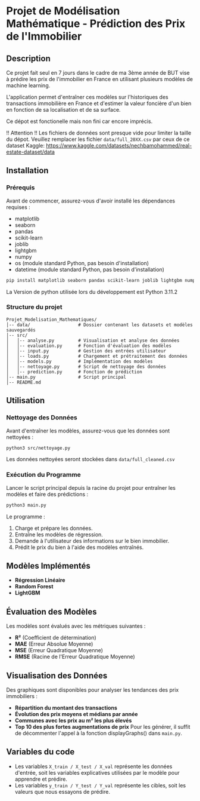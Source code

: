 # Projet de Modélisation Mathématique - Prédiction des Prix de l'Immobilier

## Description
Ce projet fait seul en 7 jours dans le cadre de ma 3ème année de BUT vise à prédire les prix de l'immobilier en France en utilisant plusieurs modèles de machine learning.

L'application permet d'entraîner ces modèles sur l'historiques des transactions immobilière en France et d'estimer la valeur foncière d'un bien en fonction de sa localisation et de sa surface.

Ce dépot est fonctionelle mais non fini car encore imprécis.

!! Attention !! Les fichiers de données sont presque vide pour limiter la taille du dépot. Veuillez remplacer les fichier  `data/full_20XX.csv` par ceux de ce dataset Kaggle: https://www.kaggle.com/datasets/nechbamohammed/real-estate-dataset/data 

## Installation
### Prérequis
Avant de commencer, assurez-vous d'avoir installé les dépendances requises :

- matplotlib
- seaborn
- pandas
- scikit-learn
- joblib
- lightgbm
- numpy
- os (module standard Python, pas besoin d'installation)
- datetime (module standard Python, pas besoin d'installation)

```bash
pip install matplotlib seaborn pandas scikit-learn joblib lightgbm numpy
```
La Version de python utilisée lors du développement est Python 3.11.2

### Structure du projet
```
Projet_Modelisation_Mathematiques/
│-- data/                  # Dossier contenant les datasets et modèles sauvegardés
│-- src/                   
│   │-- analyse.py         # Visualisation et analyse des données
│   │-- evaluation.py      # Fonction d'évaluation des modèles
│   │-- input.py           # Gestion des entrées utilisateur
│   │-- loads.py           # Chargement et prétraitement des données
│   │-- models.py          # Implémentation des modèles
│   │-- nettoyage.py       # Script de nettoyage des données
│   │-- prediction.py      # Fonction de prédiction
│-- main.py                # Script principal
│-- README.md              
```

## Utilisation
### Nettoyage des Données
Avant d'entraîner les modèles, assurez-vous que les données sont nettoyées :
```bash
python3 src/nettoyage.py
```
Les données nettoyées seront stockées dans `data/full_cleaned.csv`  

### Exécution du Programme
Lancer le script principal depuis la racine du projet pour entraîner les modèles et faire des prédictions :
```bash
python3 main.py
```

Le programme :
1. Charge et prépare les données.
2. Entraîne les modèles de régression.
3. Demande à l'utilisateur des informations sur le bien immobilier.
4. Prédit le prix du bien à l'aide des modèles entraînés.

## Modèles Implémentés
- **Régression Linéaire** 
- **Random Forest** 
- **LightGBM** 

## Évaluation des Modèles
Les modèles sont évalués avec les métriques suivantes :
- **R²** (Coefficient de détermination)
- **MAE** (Erreur Absolue Moyenne)
- **MSE** (Erreur Quadratique Moyenne)
- **RMSE** (Racine de l'Erreur Quadratique Moyenne)

## Visualisation des Données
Des graphiques sont disponibles pour analyser les tendances des prix immobiliers :
- **Répartition du montant des transactions**
- **Évolution des prix moyens et médians par année**
- **Communes avec les prix au m² les plus élevés**
- **Top 10 des plus fortes augmentations de prix**
Pour les générer, il suffit de décommenter l'appel à la fonction displayGraphs() dans ```main.py```.

## Variables du code

- Les variables `X_train / X_test / X_val` représente les données d'entrée, soit les variables explicatives utilisées par le modèle pour apprendre et prédire.
- Les variables `y_train / Y_test / Y_val` représente les cibles, soit les valeurs que nous essayons de prédire.